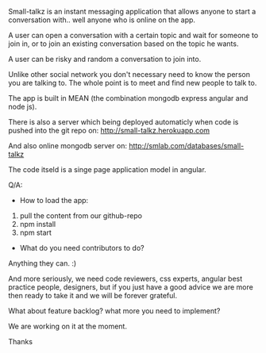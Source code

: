 Small-talkz is an instant messaging application that allows anyone to start a conversation with.. well anyone who is online on the app. 

A user can open a conversation with a certain topic and wait for someone to join in, or to join an existing conversation based on the topic he wants.

A user can be risky and random a conversation to join into.

Unlike other social network you don't necessary need to know the person you are talking to. The whole point is to meet and find new people to talk to.

The app is built in MEAN (the combination mongodb express angular and node js).


There is also a server which being deployed automaticly when code is pushed into the git repo on: http://small-talkz.herokuapp.com

And also online mongodb server on: http://smlab.com/databases/small-talkz

The code itseld is a singe page application model in angular.

Q/A:

 - How to load the app:
1. pull the content from our github-repo
2. npm install
3. npm start

- What do you need contributors to do?

Anything they can. :)

And more seriously, we need code reviewers, css experts, angular best practice people, designers, but if you just have a good advice we are more then ready to take it and we will be forever grateful.

What about feature backlog? what more you need to implement?

We are working on it at the moment.

Thanks 
